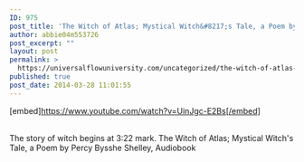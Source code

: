 ```yaml
---
ID: 975
post_title: 'The Witch of Atlas; Mystical Witch&#8217;s Tale, a Poem by Percy Bysshe Shelley,'
author: abbie04m553726
post_excerpt: ""
layout: post
permalink: >
  https://universalflowuniversity.com/uncategorized/the-witch-of-atlas-mystical-witchs-tale-a-poem-by-percy-bysshe-shelley/
published: true
post_date: 2014-03-28 11:01:55
---
```

[embed]https://www.youtube.com/watch?v=UinJgc-E2Bs[/embed]</br></br>
<p>The story of witch begins at 3:22 mark.
The Witch of Atlas; Mystical Witch's Tale, a Poem by Percy Bysshe Shelley, Audiobook</p>